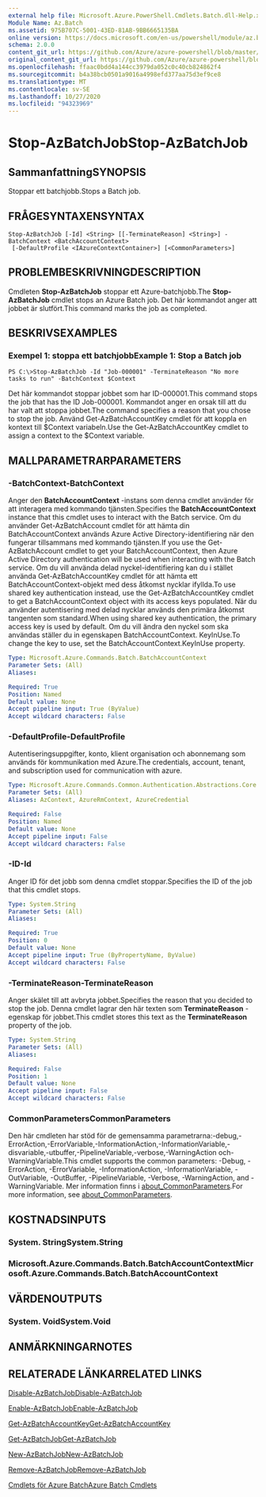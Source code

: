 ```yaml
---
external help file: Microsoft.Azure.PowerShell.Cmdlets.Batch.dll-Help.xml
Module Name: Az.Batch
ms.assetid: 975B707C-5001-43ED-81AB-9BB6665135BA
online version: https://docs.microsoft.com/en-us/powershell/module/az.batch/stop-azbatchjob
schema: 2.0.0
content_git_url: https://github.com/Azure/azure-powershell/blob/master/src/Batch/Batch/help/Stop-AzBatchJob.md
original_content_git_url: https://github.com/Azure/azure-powershell/blob/master/src/Batch/Batch/help/Stop-AzBatchJob.md
ms.openlocfilehash: ffaac0bdd4a144cc3979da052c0c40cb824862f4
ms.sourcegitcommit: b4a38bcb0501a9016a4998efd377aa75d3ef9ce8
ms.translationtype: MT
ms.contentlocale: sv-SE
ms.lasthandoff: 10/27/2020
ms.locfileid: "94323969"
---
```

# <span data-ttu-id="051e7-101">Stop-AzBatchJob</span><span class="sxs-lookup"><span data-stu-id="051e7-101">Stop-AzBatchJob</span></span>

## <span data-ttu-id="051e7-102">Sammanfattning</span><span class="sxs-lookup"><span data-stu-id="051e7-102">SYNOPSIS</span></span>
<span data-ttu-id="051e7-103">Stoppar ett batchjobb.</span><span class="sxs-lookup"><span data-stu-id="051e7-103">Stops a Batch job.</span></span>

## <span data-ttu-id="051e7-104">FRÅGESYNTAXEN</span><span class="sxs-lookup"><span data-stu-id="051e7-104">SYNTAX</span></span>

```
Stop-AzBatchJob [-Id] <String> [[-TerminateReason] <String>] -BatchContext <BatchAccountContext>
 [-DefaultProfile <IAzureContextContainer>] [<CommonParameters>]
```

## <span data-ttu-id="051e7-105">PROBLEMBESKRIVNING</span><span class="sxs-lookup"><span data-stu-id="051e7-105">DESCRIPTION</span></span>
<span data-ttu-id="051e7-106">Cmdleten **Stop-AzBatchJob** stoppar ett Azure-batchjobb.</span><span class="sxs-lookup"><span data-stu-id="051e7-106">The **Stop-AzBatchJob** cmdlet stops an Azure Batch job.</span></span>
<span data-ttu-id="051e7-107">Det här kommandot anger att jobbet är slutfört.</span><span class="sxs-lookup"><span data-stu-id="051e7-107">This command marks the job as completed.</span></span>

## <span data-ttu-id="051e7-108">BESKRIVS</span><span class="sxs-lookup"><span data-stu-id="051e7-108">EXAMPLES</span></span>

### <span data-ttu-id="051e7-109">Exempel 1: stoppa ett batchjobb</span><span class="sxs-lookup"><span data-stu-id="051e7-109">Example 1: Stop a Batch job</span></span>
```
PS C:\>Stop-AzBatchJob -Id "Job-000001" -TerminateReason "No more tasks to run" -BatchContext $Context
```

<span data-ttu-id="051e7-110">Det här kommandot stoppar jobbet som har ID-000001.</span><span class="sxs-lookup"><span data-stu-id="051e7-110">This command stops the job that has the ID Job-000001.</span></span>
<span data-ttu-id="051e7-111">Kommandot anger en orsak till att du har valt att stoppa jobbet.</span><span class="sxs-lookup"><span data-stu-id="051e7-111">The command specifies a reason that you chose to stop the job.</span></span>
<span data-ttu-id="051e7-112">Använd Get-AzBatchAccountKey cmdlet för att koppla en kontext till $Context variabeln.</span><span class="sxs-lookup"><span data-stu-id="051e7-112">Use the Get-AzBatchAccountKey cmdlet to assign a context to the $Context variable.</span></span>

## <span data-ttu-id="051e7-113">MALLPARAMETRAR</span><span class="sxs-lookup"><span data-stu-id="051e7-113">PARAMETERS</span></span>

### <span data-ttu-id="051e7-114">-BatchContext</span><span class="sxs-lookup"><span data-stu-id="051e7-114">-BatchContext</span></span>
<span data-ttu-id="051e7-115">Anger den **BatchAccountContext** -instans som denna cmdlet använder för att interagera med kommando tjänsten.</span><span class="sxs-lookup"><span data-stu-id="051e7-115">Specifies the **BatchAccountContext** instance that this cmdlet uses to interact with the Batch service.</span></span>
<span data-ttu-id="051e7-116">Om du använder Get-AzBatchAccount cmdlet för att hämta din BatchAccountContext används Azure Active Directory-identifiering när den fungerar tillsammans med kommando tjänsten.</span><span class="sxs-lookup"><span data-stu-id="051e7-116">If you use the Get-AzBatchAccount cmdlet to get your BatchAccountContext, then Azure Active Directory authentication will be used when interacting with the Batch service.</span></span> <span data-ttu-id="051e7-117">Om du vill använda delad nyckel-identifiering kan du i stället använda Get-AzBatchAccountKey cmdlet för att hämta ett BatchAccountContext-objekt med dess åtkomst nycklar ifyllda.</span><span class="sxs-lookup"><span data-stu-id="051e7-117">To use shared key authentication instead, use the Get-AzBatchAccountKey cmdlet to get a BatchAccountContext object with its access keys populated.</span></span> <span data-ttu-id="051e7-118">När du använder autentisering med delad nycklar används den primära åtkomst tangenten som standard.</span><span class="sxs-lookup"><span data-stu-id="051e7-118">When using shared key authentication, the primary access key is used by default.</span></span> <span data-ttu-id="051e7-119">Om du vill ändra den nyckel som ska användas ställer du in egenskapen BatchAccountContext. KeyInUse.</span><span class="sxs-lookup"><span data-stu-id="051e7-119">To change the key to use, set the BatchAccountContext.KeyInUse property.</span></span>

```yaml
Type: Microsoft.Azure.Commands.Batch.BatchAccountContext
Parameter Sets: (All)
Aliases:

Required: True
Position: Named
Default value: None
Accept pipeline input: True (ByValue)
Accept wildcard characters: False
```

### <span data-ttu-id="051e7-120">-DefaultProfile</span><span class="sxs-lookup"><span data-stu-id="051e7-120">-DefaultProfile</span></span>
<span data-ttu-id="051e7-121">Autentiseringsuppgifter, konto, klient organisation och abonnemang som används för kommunikation med Azure.</span><span class="sxs-lookup"><span data-stu-id="051e7-121">The credentials, account, tenant, and subscription used for communication with azure.</span></span>

```yaml
Type: Microsoft.Azure.Commands.Common.Authentication.Abstractions.Core.IAzureContextContainer
Parameter Sets: (All)
Aliases: AzContext, AzureRmContext, AzureCredential

Required: False
Position: Named
Default value: None
Accept pipeline input: False
Accept wildcard characters: False
```

### <span data-ttu-id="051e7-122">-ID</span><span class="sxs-lookup"><span data-stu-id="051e7-122">-Id</span></span>
<span data-ttu-id="051e7-123">Anger ID för det jobb som denna cmdlet stoppar.</span><span class="sxs-lookup"><span data-stu-id="051e7-123">Specifies the ID of the job that this cmdlet stops.</span></span>

```yaml
Type: System.String
Parameter Sets: (All)
Aliases:

Required: True
Position: 0
Default value: None
Accept pipeline input: True (ByPropertyName, ByValue)
Accept wildcard characters: False
```

### <span data-ttu-id="051e7-124">-TerminateReason</span><span class="sxs-lookup"><span data-stu-id="051e7-124">-TerminateReason</span></span>
<span data-ttu-id="051e7-125">Anger skälet till att avbryta jobbet.</span><span class="sxs-lookup"><span data-stu-id="051e7-125">Specifies the reason that you decided to stop the job.</span></span>
<span data-ttu-id="051e7-126">Denna cmdlet lagrar den här texten som **TerminateReason** -egenskap för jobbet.</span><span class="sxs-lookup"><span data-stu-id="051e7-126">This cmdlet stores this text as the **TerminateReason** property of the job.</span></span>

```yaml
Type: System.String
Parameter Sets: (All)
Aliases:

Required: False
Position: 1
Default value: None
Accept pipeline input: False
Accept wildcard characters: False
```

### <span data-ttu-id="051e7-127">CommonParameters</span><span class="sxs-lookup"><span data-stu-id="051e7-127">CommonParameters</span></span>
<span data-ttu-id="051e7-128">Den här cmdleten har stöd för de gemensamma parametrarna:-debug,-ErrorAction,-ErrorVariable,-InformationAction,-InformationVariable,-disvariable,-utbuffer,-PipelineVariable,-verbose,-WarningAction och-WarningVariable.</span><span class="sxs-lookup"><span data-stu-id="051e7-128">This cmdlet supports the common parameters: -Debug, -ErrorAction, -ErrorVariable, -InformationAction, -InformationVariable, -OutVariable, -OutBuffer, -PipelineVariable, -Verbose, -WarningAction, and -WarningVariable.</span></span> <span data-ttu-id="051e7-129">Mer information finns i [about_CommonParameters](http://go.microsoft.com/fwlink/?LinkID=113216).</span><span class="sxs-lookup"><span data-stu-id="051e7-129">For more information, see [about_CommonParameters](http://go.microsoft.com/fwlink/?LinkID=113216).</span></span>

## <span data-ttu-id="051e7-130">KOSTNADS</span><span class="sxs-lookup"><span data-stu-id="051e7-130">INPUTS</span></span>

### <span data-ttu-id="051e7-131">System. String</span><span class="sxs-lookup"><span data-stu-id="051e7-131">System.String</span></span>

### <span data-ttu-id="051e7-132">Microsoft.Azure.Commands.Batch.BatchAccountContext</span><span class="sxs-lookup"><span data-stu-id="051e7-132">Microsoft.Azure.Commands.Batch.BatchAccountContext</span></span>

## <span data-ttu-id="051e7-133">VÄRDEN</span><span class="sxs-lookup"><span data-stu-id="051e7-133">OUTPUTS</span></span>

### <span data-ttu-id="051e7-134">System. Void</span><span class="sxs-lookup"><span data-stu-id="051e7-134">System.Void</span></span>

## <span data-ttu-id="051e7-135">ANMÄRKNINGAR</span><span class="sxs-lookup"><span data-stu-id="051e7-135">NOTES</span></span>

## <span data-ttu-id="051e7-136">RELATERADE LÄNKAR</span><span class="sxs-lookup"><span data-stu-id="051e7-136">RELATED LINKS</span></span>

[<span data-ttu-id="051e7-137">Disable-AzBatchJob</span><span class="sxs-lookup"><span data-stu-id="051e7-137">Disable-AzBatchJob</span></span>](./Disable-AzBatchJob.md)

[<span data-ttu-id="051e7-138">Enable-AzBatchJob</span><span class="sxs-lookup"><span data-stu-id="051e7-138">Enable-AzBatchJob</span></span>](./Enable-AzBatchJob.md)

[<span data-ttu-id="051e7-139">Get-AzBatchAccountKey</span><span class="sxs-lookup"><span data-stu-id="051e7-139">Get-AzBatchAccountKey</span></span>](./Get-AzBatchAccountKey.md)

[<span data-ttu-id="051e7-140">Get-AzBatchJob</span><span class="sxs-lookup"><span data-stu-id="051e7-140">Get-AzBatchJob</span></span>](./Get-AzBatchJob.md)

[<span data-ttu-id="051e7-141">New-AzBatchJob</span><span class="sxs-lookup"><span data-stu-id="051e7-141">New-AzBatchJob</span></span>](./New-AzBatchJob.md)

[<span data-ttu-id="051e7-142">Remove-AzBatchJob</span><span class="sxs-lookup"><span data-stu-id="051e7-142">Remove-AzBatchJob</span></span>](./Remove-AzBatchJob.md)

[<span data-ttu-id="051e7-143">Cmdlets för Azure Batch</span><span class="sxs-lookup"><span data-stu-id="051e7-143">Azure Batch Cmdlets</span></span>](/powershell/module/Az.Batch/)
